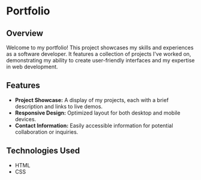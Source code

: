 # Portfolio

## Overview
Welcome to my portfolio! This project showcases my skills and experiences as a software developer. It features a collection of projects I've worked on, demonstrating my ability to create user-friendly interfaces and my expertise in web development.

## Features
- **Project Showcase:** A display of my projects, each with a brief description and links to live demos.
- **Responsive Design:** Optimized layout for both desktop and mobile devices.
- **Contact Information:** Easily accessible information for potential collaboration or inquiries.

## Technologies Used
- HTML
- CSS



